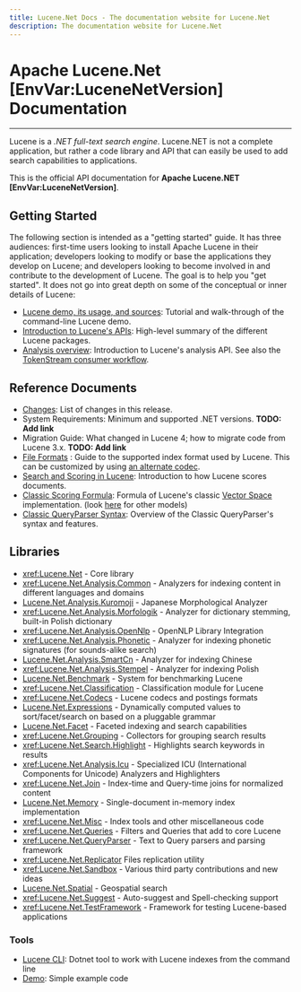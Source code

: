 ```yaml
---
title: Lucene.Net Docs - The documentation website for Lucene.Net
description: The documentation website for Lucene.Net
---
```


Apache Lucene.Net [EnvVar:LuceneNetVersion] Documentation
===============

---------------

Lucene is a _.NET full-text search engine_. Lucene.NET is not a complete application, 
but rather a code library and API that can easily be used to add search capabilities
to applications.

This is the official API documentation for __Apache Lucene.NET [EnvVar:LuceneNetVersion]__.

## Getting Started

The following section is intended as a "getting started" guide. It has three
audiences: first-time users looking to install Apache Lucene in their
application; developers looking to modify or base the applications they develop
on Lucene; and developers looking to become involved in and contribute to the
development of Lucene. The goal is to help you "get started". It does not go into great depth
on some of the conceptual or inner details of Lucene:

* [Lucene demo, its usage, and sources](xref:Lucene.Net.Demo): Tutorial and walk-through of the command-line Lucene demo.
* [Introduction to Lucene's APIs](xref:Lucene.Net): High-level summary of the different Lucene packages.
* [Analysis overview](xref:Lucene.Net.Analysis): Introduction to Lucene's analysis API. See also the [TokenStream consumer workflow](xref:Lucene.Net.Analysis.TokenStream).

## Reference Documents

* [Changes](https://github.com/apache/lucenenet/releases/tag/Lucene.Net_4_8_0_beta00007): List of changes in this release.
* System Requirements: Minimum and supported .NET versions. __TODO: Add link__
* Migration Guide: What changed in Lucene 4; how to migrate code from Lucene 3.x. __TODO: Add link__
* [File Formats](xref:Lucene.Net.Codecs.Lucene46) : Guide to the supported index format used by Lucene.  This can be customized by using [an alternate codec](xref:Lucene.Net.Codecs).
* [Search and Scoring in Lucene](xref:Lucene.Net.Search): Introduction to how Lucene scores documents.
* [Classic Scoring Formula](xref:Lucene.Net.Search.Similarities.TFIDFSimilarity): Formula of Lucene's classic [Vector Space](http://en.wikipedia.org/wiki/Vector_Space_Model) implementation. (look [here](xref:Lucene.Net.Search.Similarities) for other models)
* [Classic QueryParser Syntax](xref:Lucene.Net.QueryParsers.Classic): Overview of the Classic QueryParser's syntax and features.

## Libraries

* <xref:Lucene.Net> - Core library
* <xref:Lucene.Net.Analysis.Common> - Analyzers for indexing content in different languages and domains
* [Lucene.Net.Analysis.Kuromoji](xref:Lucene.Net.Analysis.Ja) - Japanese Morphological Analyzer
* <xref:Lucene.Net.Analysis.Morfologik> - Analyzer for dictionary stemming, built-in Polish dictionary
* <xref:Lucene.Net.Analysis.OpenNlp> - OpenNLP Library Integration
* <xref:Lucene.Net.Analysis.Phonetic> - Analyzer for indexing phonetic signatures (for sounds-alike search)
* [Lucene.Net.Analysis.SmartCn](xref:Lucene.Net.Analysis.Cn.Smart) - Analyzer for indexing Chinese
* <xref:Lucene.Net.Analysis.Stempel> - Analyzer for indexing Polish
* [Lucene.Net.Benchmark](xref:Lucene.Net.Benchmarks) - System for benchmarking Lucene
* <xref:Lucene.Net.Classification> - Classification module for Lucene
* <xref:Lucene.Net.Codecs> - Lucene codecs and postings formats
* [Lucene.Net.Expressions](xref:Lucene.Net.Expressions) - Dynamically computed values to sort/facet/search on based on a pluggable grammar
* [Lucene.Net.Facet](xref:Lucene.Net.Facet) - Faceted indexing and search capabilities
* <xref:Lucene.Net.Grouping> - Collectors for grouping search results
* <xref:Lucene.Net.Search.Highlight> - Highlights search keywords in results
* <xref:Lucene.Net.Analysis.Icu> - Specialized ICU (International Components for Unicode) Analyzers and Highlighters
* <xref:Lucene.Net.Join> - Index-time and Query-time joins for normalized content
* [Lucene.Net.Memory](xref:Lucene.Net.Index.Memory) - Single-document in-memory index implementation
* <xref:Lucene.Net.Misc> - Index tools and other miscellaneous code
* <xref:Lucene.Net.Queries> - Filters and Queries that add to core Lucene
* <xref:Lucene.Net.QueryParser> - Text to Query parsers and parsing framework
* <xref:Lucene.Net.Replicator>  Files replication utility
* <xref:Lucene.Net.Sandbox> - Various third party contributions and new ideas
* [Lucene.Net.Spatial](xref:Lucene.Net.Spatial) - Geospatial search
* <xref:Lucene.Net.Suggest> - Auto-suggest and Spell-checking support
* <xref:Lucene.Net.TestFramework> - Framework for testing Lucene-based applications

### Tools

* [Lucene CLI](cli/index.html): Dotnet tool to work with Lucene indexes from the command line
* [Demo](xref:Lucene.Net.Demo): Simple example code
